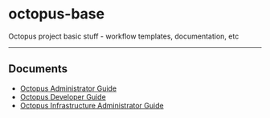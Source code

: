# octopus-base
Octopus project basic stuff - workflow templates, documentation, etc

---
## Documents

- [Octopus Administrator Guide](docs/Octopus%20Administrator%20Guide.md)
- [Octopus Developer Guide](docs/Octopus%20Developer%20Guide.md)
- [Octopus Infrastructure Administrator Guide](docs/Octopus%20Infrastructure%20Administrator%20Guide.md)
